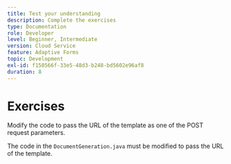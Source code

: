 ```yaml
---
title: Test your understanding
description: Complete the exercises
type: Documentation
role: Developer
level: Beginner, Intermediate
version: Cloud Service
feature: Adaptive Forms
topic: Development
exl-id: f150566f-33e5-48d3-b248-bd5602e96af8
duration: 8
---
```

# Exercises

Modify the code to pass the URL of the template as one of the POST request parameters. 

The code in the `DocumentGeneration.java` must be modified to pass the URL of the template.
